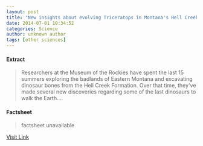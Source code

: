 ```yaml
---
layout: post
title: "New insights about evolving Triceratops in Montana's Hell Creek Formation"
date: 2014-07-01 10:34:52
categories: Science
author: unknown author
tags: [other sciences]
---
```



#### Extract
>Researchers at the Museum of the Rockies have spent the last 15 summers exploring the badlands of Eastern Montana and excavating dinosaur bones from the Hell Creek Formation. Over that time, they've made several new discoveries regarding some of the last dinosaurs to walk the Earth....

#### Factsheet
>factsheet unavailable

[Visit Link](http://phys.org/news323415271.html)


